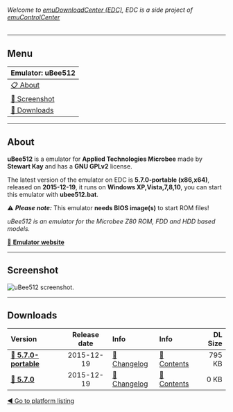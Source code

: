 ###### Welcome to [emuDownloadCenter (EDC)](https://github.com/PhoenixInteractiveNL/emuDownloadCenter/wiki/), EDC is a side project of [emuControlCenter](https://github.com/PhoenixInteractiveNL/emuControlCenter/wiki/)
***
## Menu
| **Emulator: uBee512** |
|:---------|
| [:clipboard: About](#about) |
| [:sunrise: Screenshot](#screenshot) |
| [:floppy_disk: Downloads](#downloads) |
***
## About
**uBee512** is a emulator for **Applied Technologies Microbee** made by **Stewart Kay** and has a **GNU GPLv2** license.

The latest version of the emulator on EDC is **5.7.0-portable (x86,x64)**, released on **2015-12-19**, it runs on **Windows XP,Vista,7,8,10**, you can start this emulator with **ubee512.bat**.

:warning: _**Please note:**_ This emulator **needs BIOS image(s)** to start ROM files!

_uBee512 is an emulator for the Microbee Z80 ROM, FDD and HDD based models._

[:link: **Emulator website**](http://www.microbee-mspp.org.au/repository)
***
## Screenshot
![](https://raw.githubusercontent.com/PhoenixInteractiveNL/emuDownloadCenter/master/hooks/ubee512/screen.jpg "uBee512 screenshot.")
***
## Downloads
| Version  | Release date  | Info       | Info       | DL Size    |
|:---------|:-------------:|:-----------|:-----------|-----------:|
| [:floppy_disk: **5.7.0-portable**](https://github.com/PhoenixInteractiveNL/edc-repo0004/raw/master/ubee512/5.7.0-portable.7z) | 2015-12-19 | [:page_facing_up: Changelog](https://github.com/PhoenixInteractiveNL/edc-repo0004/blob/master/ubee512/5.7.0-portable_changelog.txt) | [:mag_right: Contents](https://github.com/PhoenixInteractiveNL/edc-repo0004/blob/master/ubee512/5.7.0-portable_contents.txt) | 795 KB |
| [:floppy_disk: **5.7.0**](https://github.com/PhoenixInteractiveNL/edc-repo0003/raw/master/ubee512/5.7.0.7z) | 2015-12-19 | [:page_facing_up: Changelog](https://github.com/PhoenixInteractiveNL/edc-repo0003/blob/master/ubee512/5.7.0_changelog.txt) | [:mag_right: Contents](https://github.com/PhoenixInteractiveNL/edc-repo0003/blob/master/ubee512/5.7.0_contents.txt) | 0 KB |

[:arrow_backward: Go to platform listing](https://github.com/PhoenixInteractiveNL/emuDownloadCenter/wiki/EDC-Platform-List)
